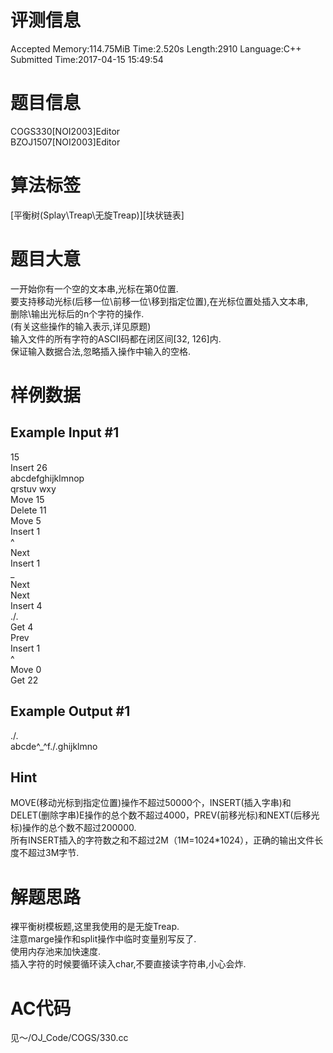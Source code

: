# 评测信息
Accepted Memory:114.75MiB Time:2.520s Length:2910 Language:C++  
Submitted Time:2017-04-15 15:49:54  
# 题目信息
COGS330[NOI2003]Editor  
BZOJ1507[NOI2003]Editor   
# 算法标签
[平衡树(Splay\Treap\无旋Treap)][块状链表]  
# 题目大意
一开始你有一个空的文本串,光标在第0位置.  
要支持移动光标(后移一位\前移一位\移到指定位置),在光标位置处插入文本串,  
删除\输出光标后的n个字符的操作.  
(有关这些操作的输入表示,详见原题)  
输入文件的所有字符的ASCII码都在闭区间[32, 126]内.  
保证输入数据合法,忽略插入操作中输入的空格.  
# 样例数据
## Example Input #1
15  
Insert 26  
abcdefghijklmnop  
qrstuv wxy  
Move 15  
Delete 11  
Move 5  
Insert 1  
^  
Next  
Insert 1  
_  
Next  
Next  
Insert 4  
.\/.  
Get 4  
Prev  
Insert 1  
^  
Move 0  
Get 22  
## Example Output #1
.\/.  
abcde^_^f.\/.ghijklmno  
## Hint
MOVE(移动光标到指定位置)操作不超过50000个，INSERT(插入字串)和DELET(删除字串)E操作的总个数不超过4000，PREV(前移光标)和NEXT(后移光标)操作的总个数不超过200000.  
所有INSERT插入的字符数之和不超过2M（1M=1024*1024），正确的输出文件长度不超过3M字节.  
# 解题思路
裸平衡树模板题,这里我使用的是无旋Treap.  
注意marge操作和split操作中临时变量别写反了.  
使用内存池来加快速度.  
插入字符的时候要循环读入char,不要直接读字符串,小心会炸.  
# AC代码
见～/OJ_Code/COGS/330.cc  